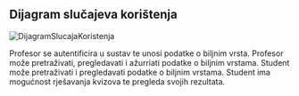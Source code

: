 ﻿## Dijagram slučajeva korištenja

![DijagramSlucajaKoristenja](https://user-images.githubusercontent.com/48434065/55754445-f838d800-5a4c-11e9-9312-4dc6aebc38b4.jpg)

Profesor se autentificira u sustav te unosi podatke o biljnim vrsta. Profesor  može pretraživati, pregledavati i ažurriati podatke o biljnim vrstama.
Student može pretraživati i pregledavati podatke o biljnim vrstama.
Student ima mogućnost rješavanja kvizova te pregleda svojih rezultata.